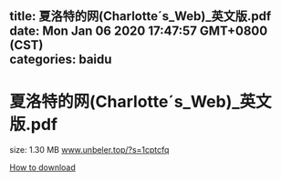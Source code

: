 
title: 夏洛特的网(Charlotte&acute;s_Web)_英文版.pdf
date: Mon Jan 06 2020 17:47:57 GMT+0800 (CST)    
categories: baidu
---

# 夏洛特的网(Charlotte&acute;s_Web)_英文版.pdf
size: 1.30 MB
 www.unbeler.top/?s=1cptcfq
 

[How to download](https://bpcam.bemobtrk.com/go/2ceec3aa-1ca2-46d6-b9ff-aaa5c184517c?jno=4489)